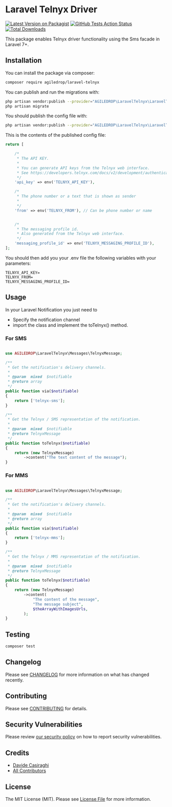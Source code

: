# Laravel Telnyx Driver

[![Latest Version on Packagist](https://img.shields.io/packagist/v/agiledrop/laravel-telnyx.svg?style=flat-square)](https://packagist.org/packages/agiledrop/laravel-telnyx)
[![GitHub Tests Action Status](https://img.shields.io/github/workflow/status/agiledrop/laravel-telnyx/run-tests?label=tests)](https://github.com/agiledrop/laravel-telnyx/actions?query=workflow%3Arun-tests+branch%3Amaster)
[![Total Downloads](https://img.shields.io/packagist/dt/agiledrop/laravel-telnyx.svg?style=flat-square)](https://packagist.org/packages/agiledrop/laravel-telnyx)

This package enables Telnyx driver functionality using the Sms facade in Laravel 7+.   


## Installation

You can install the package via composer:

```bash
composer require agiledrop/laravel-telnyx
```

You can publish and run the migrations with:

```bash
php artisan vendor:publish --provider="AGILEDROP\LaravelTelnyx\LaravelTelnyxServiceProvider" --tag="migrations"
php artisan migrate
```

You should publish the config file with:
```bash
php artisan vendor:publish --provider="AGILEDROP\LaravelTelnyx\LaravelTelnyxServiceProvider" --tag="config"
```

This is the contents of the published config file:

```php
return [

    /*
     * The API KEY.
     *
     * You can generate API keys from the Telnyx web interface. 
     * See https://developers.telnyx.com/docs/v2/development/authentication for details
     */
    'api_key' => env('TELNYX_API_KEY'),

    /*
     * The phone number or a text that is shown as sender
     * 
     */
    'from' => env('TELNYX_FROM'), // Can be phone number or name


    /*
     * The messaging profile id.
     * Also generated from the Telnyx web interface. 
     */
	'messaging_profile_id' => env('TELNYX_MESSAGING_PROFILE_ID'),
];
```

You should then add you your .env file the following variables with your parameters:
```
TELNYX_API_KEY=
TELNYX_FROM=
TELNYX_MESSAGING_PROFILE_ID=
```

## Usage

In your Laravel Notification you just need to 
- Specify the notification channel
- import the class and implement the toTelnyx() method.

### For SMS
``` php

use AGILEDROP\LaravelTelnyx\Messages\TelnyxMessage;

/**
 * Get the notification's delivery channels.
 *
 * @param  mixed  $notifiable
 * @return array
 */
public function via($notifiable)
{
    return ['telnyx-sms'];
}

/**
 * Get the Telnyx / SMS representation of the notification.
 *
 * @param  mixed  $notifiable
 * @return TelnyxMessage
 */
public function toTelnyx($notifiable)
{
    return (new TelnyxMessage)
        ->content("The text content of the message");
}
```

### For MMS
``` php

use AGILEDROP\LaravelTelnyx\Messages\TelnyxMessage;

/**
 * Get the notification's delivery channels.
 *
 * @param  mixed  $notifiable
 * @return array
 */
public function via($notifiable)
{
    return ['telnyx-mms'];
}

/**
 * Get the Telnyx / MMS representation of the notification.
 *
 * @param  mixed  $notifiable
 * @return TelnyxMessage
 */
public function toTelnyx($notifiable)
{
    return (new TelnyxMessage)
        ->content(
            "The content of the message",
            "The message subject",
            $theArrayWithImagesUrls,
        );
}
```

## Testing

``` bash
composer test
```

## Changelog

Please see [CHANGELOG](CHANGELOG.md) for more information on what has changed recently.

## Contributing

Please see [CONTRIBUTING](.github/CONTRIBUTING.md) for details.

## Security Vulnerabilities

Please review [our security policy](../../security/policy) on how to report security vulnerabilities.

## Credits

- [Davide Casiraghi](https://github.com/DavideCasiraghi)
- [All Contributors](../../contributors)

## License

The MIT License (MIT). Please see [License File](LICENSE.md) for more information.
